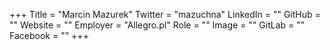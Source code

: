 +++
Title = "Marcin Mazurek"
Twitter = "mazuchna"
LinkedIn = ""
GitHub = ""
Website = ""
Employer = "Allegro.pl"
Role = ""
Image = ""
GitLab = ""
Facebook = ""
+++
